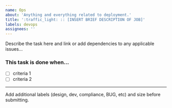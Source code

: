 ```yaml
---
name: Ops
about: 'Anything and everything related to deployment.'
title: ':traffic_light: :: [INSERT BRIEF DESCRIPTION OF JOB]'
labels: devops
assignees: ''
---
```


Describe the task here and link or add dependencies to any applicable issues...

### This task is done when...

- [ ] criteria 1
- [ ] criteria 2

---

Add additional labels (design, dev, compliance, BUG, etc) and size before
submitting.
